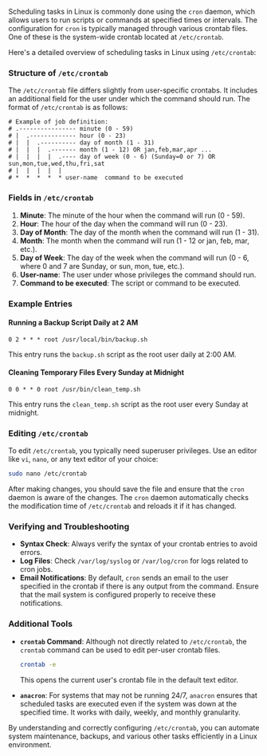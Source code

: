 Scheduling tasks in Linux is commonly done using the `cron` daemon, which allows users to run scripts or commands at specified times or intervals. The configuration for `cron` is typically managed through various crontab files. One of these is the system-wide crontab located at `/etc/crontab`.

Here's a detailed overview of scheduling tasks in Linux using `/etc/crontab`:

### Structure of `/etc/crontab`

The `/etc/crontab` file differs slightly from user-specific crontabs. It includes an additional field for the user under which the command should run. The format of `/etc/crontab` is as follows:

```
# Example of job definition:
# .---------------- minute (0 - 59)
# |  .------------- hour (0 - 23)
# |  |  .---------- day of month (1 - 31)
# |  |  |  .------- month (1 - 12) OR jan,feb,mar,apr ...
# |  |  |  |  .---- day of week (0 - 6) (Sunday=0 or 7) OR sun,mon,tue,wed,thu,fri,sat
# |  |  |  |  |
# *  *  *  *  * user-name  command to be executed
```

### Fields in `/etc/crontab`

1. **Minute**: The minute of the hour when the command will run (0 - 59).
2. **Hour**: The hour of the day when the command will run (0 - 23).
3. **Day of Month**: The day of the month when the command will run (1 - 31).
4. **Month**: The month when the command will run (1 - 12 or jan, feb, mar, etc.).
5. **Day of Week**: The day of the week when the command will run (0 - 6, where 0 and 7 are Sunday, or sun, mon, tue, etc.).
6. **User-name**: The user under whose privileges the command should run.
7. **Command to be executed**: The script or command to be executed.

### Example Entries

#### Running a Backup Script Daily at 2 AM
```
0 2 * * * root /usr/local/bin/backup.sh
```
This entry runs the `backup.sh` script as the root user daily at 2:00 AM.

#### Cleaning Temporary Files Every Sunday at Midnight
```
0 0 * * 0 root /usr/bin/clean_temp.sh
```
This entry runs the `clean_temp.sh` script as the root user every Sunday at midnight.

### Editing `/etc/crontab`

To edit `/etc/crontab`, you typically need superuser privileges. Use an editor like `vi`, `nano`, or any text editor of your choice:

```sh
sudo nano /etc/crontab
```

After making changes, you should save the file and ensure that the `cron` daemon is aware of the changes. The `cron` daemon automatically checks the modification time of `/etc/crontab` and reloads it if it has changed.

### Verifying and Troubleshooting

- **Syntax Check**: Always verify the syntax of your crontab entries to avoid errors.
- **Log Files**: Check `/var/log/syslog` or `/var/log/cron` for logs related to cron jobs.
- **Email Notifications**: By default, `cron` sends an email to the user specified in the crontab if there is any output from the command. Ensure that the mail system is configured properly to receive these notifications.

### Additional Tools

- **`crontab` Command**: Although not directly related to `/etc/crontab`, the `crontab` command can be used to edit per-user crontab files.
  ```sh
  crontab -e
  ```
  This opens the current user's crontab file in the default text editor.

- **`anacron`**: For systems that may not be running 24/7, `anacron` ensures that scheduled tasks are executed even if the system was down at the specified time. It works with daily, weekly, and monthly granularity.

By understanding and correctly configuring `/etc/crontab`, you can automate system maintenance, backups, and various other tasks efficiently in a Linux environment.
